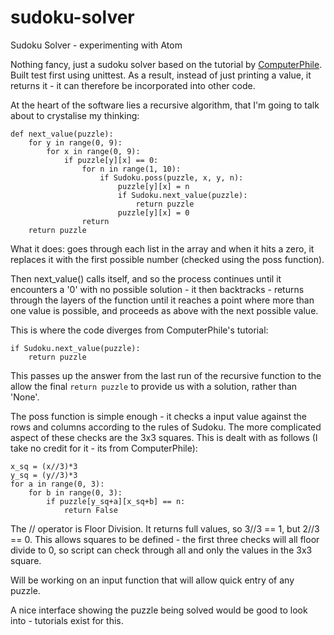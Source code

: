 # sudoku-solver

Sudoku Solver - experimenting with Atom

Nothing fancy, just a sudoku solver based on the tutorial by [ComputerPhile](#https://www.youtube.com/watch?v=G_UYXzGuqvM). Built test first using unittest. As a result, instead of just printing a value, it returns it - it can therefore be incorporated into other code.

At the heart of the software lies a recursive algorithm, that I'm going to talk about to crystalise my thinking:

```
def next_value(puzzle):
    for y in range(0, 9):
        for x in range(0, 9):
            if puzzle[y][x] == 0:
                for n in range(1, 10):
                    if Sudoku.poss(puzzle, x, y, n):
                        puzzle[y][x] = n
                        if Sudoku.next_value(puzzle):
                            return puzzle
                        puzzle[y][x] = 0
                return
    return puzzle
```

What it does: goes through each list in the array and when it hits a zero, it replaces it with the first possible number (checked using the poss function).

Then next_value() calls itself, and so the process continues until it encounters a '0' with no possible solution - it then backtracks - returns through the layers of the function until it reaches a point where more than one value is possible, and proceeds as above with the next possible value.

This is where the code diverges from ComputerPhile's tutorial:

```
if Sudoku.next_value(puzzle):
    return puzzle
```

This passes up the answer from the last run of the recursive function to the allow the final `return puzzle` to provide us with a solution, rather than 'None'.

The poss function is simple enough - it checks a input value against the rows and columns according to the rules of Sudoku. The more complicated aspect of these checks are the 3x3 squares. This is dealt with as follows (I take no credit for it - its from ComputerPhile):

```
x_sq = (x//3)*3
y_sq = (y//3)*3
for a in range(0, 3):
    for b in range(0, 3):
        if puzzle[y_sq+a][x_sq+b] == n:
            return False
```

The // operator is Floor Division. It returns full values, so 3//3 == 1, but 2//3 == 0. This allows squares to be defined - the first three checks will all floor divide to 0, so script can check through all and only the values in the 3x3 square.

Will be working on an input function that will allow quick entry of any puzzle.

A nice interface showing the puzzle being solved would be good to look into - tutorials exist for this.
